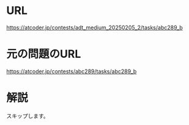 # URL
https://atcoder.jp/contests/adt_medium_20250205_2/tasks/abc289_b

# 元の問題のURL
https://atcoder.jp/contests/abc289/tasks/abc289_b

# 解説
スキップします。
